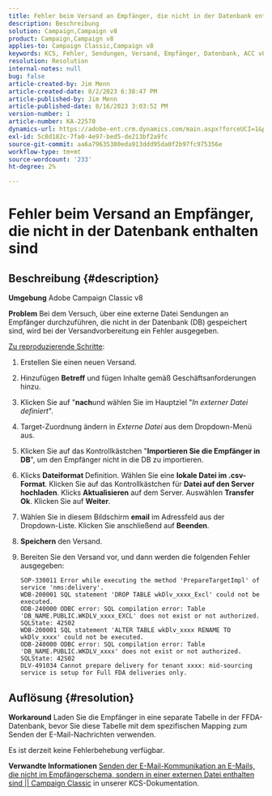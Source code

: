 ```yaml
---
title: Fehler beim Versand an Empfänger, die nicht in der Datenbank enthalten sind
description: Beschreibung
solution: Campaign,Campaign v8
product: Campaign,Campaign v8
applies-to: Campaign Classic,Campaign v8
keywords: KCS, Fehler, Sendungen, Versand, Empfänger, Datenbank, ACC v8, Adobe Campaign Classic v8
resolution: Resolution
internal-notes: null
bug: false
article-created-by: Jim Menn
article-created-date: 8/2/2023 6:38:47 PM
article-published-by: Jim Menn
article-published-date: 8/16/2023 3:03:52 PM
version-number: 1
article-number: KA-22570
dynamics-url: https://adobe-ent.crm.dynamics.com/main.aspx?forceUCI=1&pagetype=entityrecord&etn=knowledgearticle&id=6b6596ca-6331-ee11-bdf3-6045bd006295
exl-id: 5c8d182c-7fa0-4e97-bed5-de213bf2a9fc
source-git-commit: aa6a79635380eda913ddd95da0f2b97fc975356e
workflow-type: tm+mt
source-wordcount: '233'
ht-degree: 2%

---
```


# Fehler beim Versand an Empfänger, die nicht in der Datenbank enthalten sind

## Beschreibung {#description}


<b>Umgebung</b>
Adobe Campaign Classic v8

<b>Problem</b>
Bei dem Versuch, über eine externe Datei Sendungen an Empfänger durchzuführen, die nicht in der Datenbank (DB) gespeichert sind, wird bei der Versandvorbereitung ein Fehler ausgegeben.

<u>Zu reproduzierende Schritte</u>:

1. Erstellen Sie einen neuen Versand.
2. Hinzufügen <b>Betreff</b> und fügen Inhalte gemäß Geschäftsanforderungen hinzu.
3. Klicken Sie auf &quot;<b>nach</b>und wählen Sie im Hauptziel &quot;*In externer Datei definiert*&quot;.
4. Target-Zuordnung ändern in *Externe Datei* aus dem Dropdown-Menü aus.
5. Klicken Sie auf das Kontrollkästchen &quot;<b>Importieren Sie die </b><b>Empfänger</b><b> in DB</b>&quot;, um den Empfänger nicht in die DB zu importieren.
6. Klicks <b>Dateiformat </b>Definition. Wählen Sie eine <b>lokale Datei im .csv-Format</b>. Klicken Sie auf das Kontrollkästchen für <b>Datei auf den Server hochladen</b>. Klicks <b>Aktualisieren</b> auf dem Server. Auswählen <b>Transfer Ok</b>. Klicken Sie auf <b>Weiter</b>.
7. Wählen Sie in diesem Bildschirm <b>email</b> im Adressfeld aus der Dropdown-Liste. Klicken Sie anschließend auf <b>Beenden</b>.
8. <b>Speichern</b> den Versand.
9. Bereiten Sie den Versand vor, und dann werden die folgenden Fehler ausgegeben:




   ```
   SOP-330011 Error while executing the method 'PrepareTargetImpl' of service 'nms:delivery'.
   WDB-200001 SQL statement 'DROP TABLE wkDlv_xxxx_Excl' could not be executed.
   ODB-240000 ODBC error: SQL compilation error: Table 'DB_NAME.PUBLIC.WKDLV_xxxx_EXCL' does not exist or not authorized. SQLState: 42S02
   WDB-200001 SQL statement 'ALTER TABLE wkDlv_xxxx RENAME TO wkDlv_xxxx' could not be executed.
   ODB-240000 ODBC error: SQL compilation error: Table 'DB_NAME.PUBLIC.WKDLV_xxxx' does not exist or not authorized. SQLState: 42S02
   DLV-491034 Cannot prepare delivery for tenant xxxx: mid-sourcing service is setup for Full FDA deliveries only.
   ```



## Auflösung {#resolution}


<b>Workaround</b>
Laden Sie die Empfänger in eine separate Tabelle in der FFDA-Datenbank, bevor Sie diese Tabelle mit dem spezifischen Mapping zum Senden der E-Mail-Nachrichten verwenden.

Es ist derzeit keine Fehlerbehebung verfügbar.

<b>Verwandte Informationen</b>
[Senden der E-Mail-Kommunikation an E-Mails, die nicht im Empfängerschema, sondern in einer externen Datei enthalten sind || Campaign Classic](https://experienceleague.adobe.com/docs/experience-cloud-kcs/kbarticles/KA-15917.html) in unserer KCS-Dokumentation.
